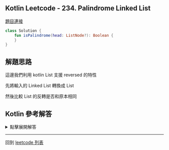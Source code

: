 ## Kotlin Leetcode - 234. Palindrome Linked List

[題目連接](https://leetcode.com/problems/palindrome-linked-list/)

```kotlin
class Solution {
    fun isPalindrome(head: ListNode?): Boolean {
    }
}
```

## 解題思路

這邊我們利用 kotlin List 支援 reversed 的特性

先將輸入的 Linked List 轉換成 List

然後比較 List 的反轉是否和原本相同

## Kotlin 參考解答

<details>
  <summary markdown='span'>點擊展開解答</summary>

使用上面的演算法得到結果如下

```kotlin
class Solution {
    fun isPalindrome(head: ListNode?): Boolean {
        val result = mutableListOf<Int>()
        var cur = head
        while (cur != null) {
            result.add(cur.`val`)
            cur = cur.next
        }
        return result == result.reversed()
    }
}
```

</details>

------

回到 [leetcode 列表](index.md)
